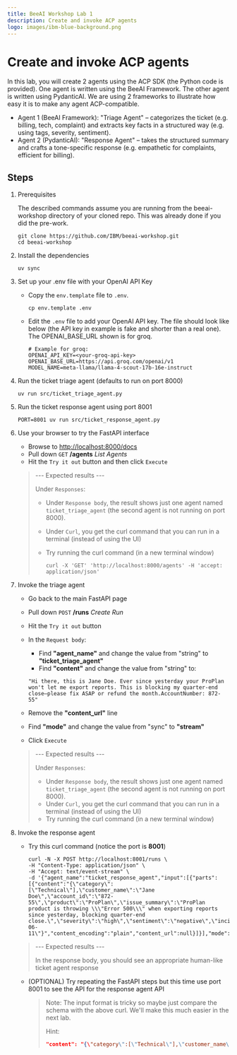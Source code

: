 ```yaml
---
title: BeeAI Workshop Lab 1
description: Create and invoke ACP agents
logo: images/ibm-blue-background.png
---
```


# Create and invoke ACP agents

In this lab, you will create 2 agents using the ACP SDK (the Python code is provided).
One agent is written using the BeeAI Framework.  The other agent is written using PydanticAI.
We are using 2 frameworks to illustrate how easy it is to make any agent ACP-compatible.

* Agent 1 (BeeAI Framework): "Triage Agent" – categorizes the ticket (e.g. billing, tech, complaint) and extracts key facts in a structured way (e.g. using tags, severity, sentiment).
* Agent 2 (PydanticAI): "Response Agent" – takes the structured summary and crafts a tone-specific response (e.g. empathetic for complaints, efficient for billing).

## Steps

1. Prerequisites

    The described commands assume you are running from the beeai-workshop directory
    of your cloned repo. This was already done if you did the pre-work.

    ```shell
    git clone https://github.com/IBM/beeai-workshop.git
    cd beeai-workshop
    ```

2. Install the dependencies

    ```shell
    uv sync
    ```

3. Set up your .env file with your OpenAI API Key

   * Copy the `env.template` file to `.env`.

     ```shell
     cp env.template .env
     ```

   * Edit the `.env` file to add your OpenAI API key.  The file should look like below
   (the API key in example is fake and shorter than a real one). The OPENAI_BASE_URL shown is for groq.

     ```shell
     # Example for groq:
     OPENAI_API_KEY=<your-groq-api-key>
     OPENAI_BASE_URL=https://api.groq.com/openai/v1
     MODEL_NAME=meta-llama/llama-4-scout-17b-16e-instruct
     ```

4. Run the ticket triage agent (defaults to run on port 8000)

    ```shell
    uv run src/ticket_triage_agent.py
    ```

5. Run the ticket response agent using port 8001

    ```shell
    PORT=8001 uv run src/ticket_response_agent.py
    ```

6. Use your browser to try the FastAPI interface

    * Browse to [http://localhost:8000/docs](http://localhost:8000/docs)
    * Pull down `GET` **/agents** *List Agents*
    * Hit the `Try it out` button and then click `Execute`

    > --- Expected results ---
    >
    > Under `Responses`:
   >
    > * Under `Response body`, the result shows just one agent named `ticket_triage_agent` (the second agent is not running on port 8000).
    > * Under `Curl`, you get the curl command that you can run in a terminal (instead of using the UI)
    > * Try running the curl command (in a new terminal window)
    >
    >   ```shell
    >   curl -X 'GET' 'http://localhost:8000/agents' -H 'accept: application/json'
    >   ```

7. Invoke the triage agent

    * Go back to the main FastAPI page
    * Pull down `POST` **/runs** *Create Run*
    * Hit the `Try it out` button
    * In the `Request body`:

      * Find **"agent_name"** and change the value from "string" to **"ticket_triage_agent"**
      * Find **"content"** and change the value from "string" to:

       ```text
       "Hi there, this is Jane Doe. Ever since yesterday your ProPlan won't let me export reports. This is blocking my quarter-end close—please fix ASAP or refund the month.AccountNumber: 872-55"
       ```

     * Remove the **"content_url"** line
     * Find **"mode"** and change the value from "sync" to **"stream"**

   * Click `Execute`

   > --- Expected results ---
   >
   > Under `Responses`:
   > * Under `Response body`, the result shows just one agent named `ticket_triage_agent` (the second agent is not running on port 8000).
   > * Under `Curl`, you get the curl command that you can run in a terminal (instead of using the UI)
   > * Try running the curl command (in a new terminal window)

8. Invoke the response agent

   * Try this curl command (notice the port is **8001**)

     ```shell
     curl -N -X POST http://localhost:8001/runs \
     -H "Content-Type: application/json" \
     -H "Accept: text/event-stream" \
     -d '{"agent_name":"ticket_response_agent","input":[{"parts":[{"content":"{\"category\":[\"Technical\"],\"customer_name\":\"Jane Doe\",\"account_id\":\"872-55\",\"product\":\"ProPlan\",\"issue_summary\":\"ProPlan product is throwing \\\"Error 500\\\" when exporting reports since yesterday, blocking quarter-end close.\",\"severity\":\"high\",\"sentiment\":\"negative\",\"incident_date\":\"2024-06-11\"}","content_encoding":"plain","content_url":null}]}],"mode":"stream"}'
     ```

   > --- Expected results ---
   >
   > In the response body, you should see an appropriate human-like ticket agent response

   * (OPTIONAL) Try repeating the FastAPI steps but this time use port 8001 to see the API for the response agent API

     > Note: The input format is tricky so maybe just compare the schema with the above curl. We'll make this much easier in the next lab.
     >
     > Hint:
     >
     > ```json
     > "content": "{\"category\":[\"Technical\"],\"customer_name\":\"Jane Doe\",\"account_id\":\"872-55\",\"product\":\"ProPlan\",\"issue_summary\":\"ProPlan product is throwing \\\"Error 500\\\" when exporting reports since yesterday, blocking quarter-end close.\",\"severity\":\"high\",\"sentiment\":\"negative\",\"incident_date\":\"2024-06-11\"}",
     > ```
